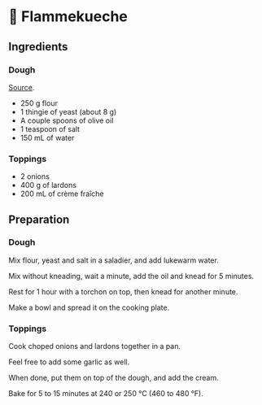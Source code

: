 # 🍕 Flammekueche

## Ingredients

### Dough

[Source](https://www.forums.supertoinette.com/recettes-34521-est-que-la-pate-a-pizza-peut-servir-de-pate-a-pain#p257828).

* 250 g flour
* 1 thingie of yeast (about 8 g)
* A couple spoons of olive oil
* 1 teaspoon of salt
* 150 mL of water

### Toppings

* 2 onions
* 400 g of lardons
* 200 mL of crème fraîche

## Preparation

### Dough

Mix flour, yeast and salt in a saladier, and add lukewarm water.

Mix without kneading, wait a minute, add the oil and knead for 5 minutes.

Rest for 1 hour with a torchon on top, then knead for another minute.

Make a bowl and spread it on the cooking plate.

### Toppings

Cook choped onions and lardons together in a pan.

Feel free to add some garlic as well.

When done, put them on top of the dough, and add the cream.

Bake for 5 to 15 minutes at 240 or 250 °C (460 to 480 °F).

